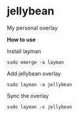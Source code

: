 # jellybean
My personal overlay

**How to use**

Install layman
```
sudo emerge -a layman
```

Add jellybean overlay

```
sudo layman -a jellybean
```

Sync the overlay

```
sudo layman -s jellybean
```
